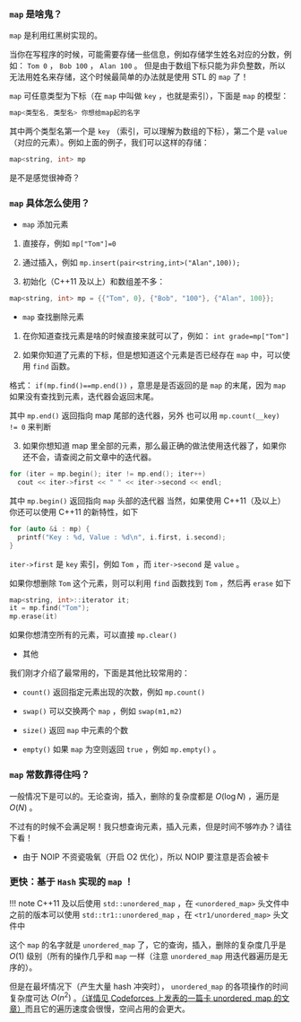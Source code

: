 ###  `map` 是啥鬼？

 `map` 是利用红黑树实现的。

当你在写程序的时候，可能需要存储一些信息，例如存储学生姓名对应的分数，例如： `Tom 0` ， `Bob 100` ， `Alan 100` 。
但是由于数组下标只能为非负整数，所以无法用姓名来存储，这个时候最简单的办法就是使用 STL 的 `map` 了！

 `map` 可任意类型为下标（在 `map` 中叫做 `key` ，也就是索引），下面是 `map` 的模型：

```cpp
map<类型名, 类型名> 你想给map起的名字
```

其中两个类型名第一个是 `key` （索引，可以理解为数组的下标），第二个是 `value` （对应的元素）。例如上面的例子，我们可以这样的存储：

```cpp
map<string, int> mp
```

是不是感觉很神奇？

###  `map` 具体怎么使用？

-    `map` 添加元素

1.  直接存，例如 `mp["Tom"]=0` 

2.  通过插入，例如 `mp.insert(pair<string,int>("Alan",100));` 

3.  初始化（C++11 及以上）和数组差不多：

```cpp
map<string, int> mp = {{"Tom", 0}, {"Bob", "100"}, {"Alan", 100}};
```

-    `map` 查找删除元素

1.  在你知道查找元素是啥的时候直接来就可以了，例如： `int grade=mp["Tom"]` 

2.  如果你知道了元素的下标，但是想知道这个元素是否已经存在 `map` 中，可以使用 `find` 函数。

格式： `if(mp.find()==mp.end())` ，意思是是否返回的是 `map` 的末尾，因为 `map` 如果没有查找到元素，迭代器会返回末尾。

其中 `mp.end()` 返回指向 map 尾部的迭代器，另外 也可以用 `mp.count(__key) != 0` 来判断

3.  如果你想知道 map 里全部的元素，那么最正确的做法使用迭代器了，如果你还不会，请查阅之前文章中的迭代器。

```cpp
for (iter = mp.begin(); iter != mp.end(); iter++)
  cout << iter->first << " " << iter->second << endl;
```

其中 `mp.begin()` 返回指向 `map` 头部的迭代器
当然，如果使用 C++11（及以上）你还可以使用 C++11 的新特性，如下

```cpp
for (auto &i : mp) {
  printf("Key : %d, Value : %d\n", i.first, i.second);
}
```

 `iter->first` 是 `key` 索引，例如 `Tom` ，而 `iter->second` 是 `value` 。

如果你想删除 `Tom` 这个元素，则可以利用 `find` 函数找到 `Tom` ，然后再 `erase` 如下

```cpp
map<string, int>::iterator it;
it = mp.find("Tom");
mp.erase(it)
```

如果你想清空所有的元素，可以直接 `mp.clear()` 

-   其他

我们刚才介绍了最常用的，下面是其他比较常用的：

-    `count()` 返回指定元素出现的次数，例如 `mp.count()` 

-    `swap()` 可以交换两个 `map` ，例如 `swap(m1,m2)` 

-    `size()` 返回 `map` 中元素的个数

-    `empty()` 如果 `map` 为空则返回 `true` ，例如 `mp.empty()` 。

###  `map` 常数靠得住吗？

一般情况下是可以的。无论查询，插入，删除的复杂度都是 $O(\log N)$ ，遍历是 $O(N)$ 。

不过有的时候不会满足啊！我只想查询元素，插入元素，但是时间不够咋办？请往下看！

-   由于 NOIP 不资瓷吸氧（开启 O2 优化），所以 NOIP 要注意是否会被卡

### 更快：基于 `Hash` 实现的 `map` ！

!!! note
    C++11 及以后使用 `std::unordered_map` ，在 `<unordered_map>` 头文件中
    之前的版本可以使用 `std::tr1::unordered_map` ，在 `<tr1/unordered_map>` 头文件中

这个 `map` 的名字就是 `unordered_map` 了，它的查询，插入，删除的复杂度几乎是 $O(1)$ 级别（所有的操作几乎和 `map` 一样（注意 `unordered_map` 用迭代器遍历是无序的）。

但是在最坏情况下（产生大量 hash 冲突时）， `unordered_map` 的各项操作的时间复杂度可达 $O(n^2)$ 。[（详情见 Codeforces 上发表的一篇卡 unordered_map 的文章）](http://codeforces.com/blog/entry/62393)而且它的遍历速度会很慢，空间占用的会更大。
